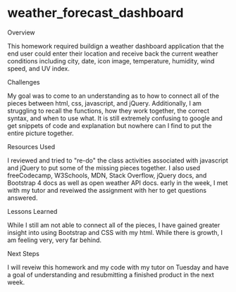 # weather_forecast_dashboard

Overview

This homework required buildign a weather dashboard application that the end user could enter their location and receive back the current weather conditions including city, date, icon image, temperature, humidity, wind speed, and UV index.

Challenges

My goal was to come to an understanding as to how to connect all of the pieces between html, css, javascript, and jQuery. Additionally, I am struggling to recall the functions, how they work together, the correct syntax, and when to use what. It is still extremely confusing to google and get snippets of code and explanation but nowhere can I find to put the entire picture together.

Resources Used

I reviewed and tried to "re-do" the class activities associated with javascript and jQuery to put some of the missing pieces together. I also used freeCodecamp, W3Schools, MDN, Stack Overflow, jQuery docs, and Bootstrap 4 docs as well as open weather API docs. early in the week, I met with my tutor and reveiwed the assignment with her to get questions answered.

Lessons Learned

While I still am not able to connect all of the pieces, I have gained greater insight into using Bootstrap and CSS with my html. While there is growth, I am feeling very, very far behind.

Next Steps

I will reveiw this homework and my code with my tutor on Tuesday and have a goal of understanding and resubmitting a finished product in the next week.
